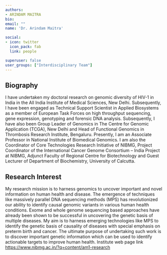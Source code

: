 ```yaml
---
authors:
- ARINDAM MAITRA
bio: 
email: ""
name: 'Dr. Arindam Maitra'

social:
- icon: twitter
  icon_pack: fab
  link: people

superuser: false
user_groups: ["Interdisciplinary Team"]
---
```

## Biography

I have undertaken my doctoral research on genomic diversity of HIV-1 in India in the All India Institute of Medical Sciences, New Delhi. Subsequently, I have been engaged as Technical Support Scientist in Applied Biosystems as a member of European Task Forces on high throughput sequencing, gene expression, genotyping and forensic DNA analysis. Subsequently, I have also been Group Leader of Genomics in The Centre for Genomic Application (TCGA), New Delhi and Head of Functional Genomics in Thrombosis Research Institute, Bengaluru. Presently, I am an Associate Professor in National Institute of Biomedical Genomics. I am also the Coordinator of Core Technologies Research Initiative of NIBMG, Project Coordinator of the International Cancer Genome Consortium – India Project at NIBMG, Adjunct Faculty of Regional Centre for Biotechnology and Guest Lecturer of Department of Biochemistry, University of Calcutta.

## Research Interest

My research mission is to harness genomics to uncover important and novel information on human health and disease. The emergence of techniques like massively parallel DNA sequencing methods (MPS) has revolutionized our ability to identify causal genomic variants in various human health conditions. Exome and whole genome sequencing based approaches have already been shown to be successful in uncovering the genetic basis of multiple diseases. My aim is to harness emerging technologies like MPS to identify the genetic basis of causality of diseases with special emphasis on preterm birth and cancer. The ultimate purpose of undertaking such work is to discover important genetic information which can be used to identify actionable targets to improve human health.
Institute web page link
https://www.nibmg.ac.in/?q=content/am1-research

